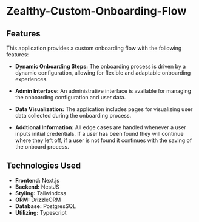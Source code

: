 # Zealthy-Custom-Onboarding-Flow

## Features

This application provides a custom onboarding flow with the following features:

- **Dynamic Onboarding Steps:** The onboarding process is driven by a dynamic configuration, allowing for flexible and adaptable onboarding experiences.
- **Admin Interface:** An administrative interface is available for managing the onboarding configuration and user data.
- **Data Visualization:**  The application includes pages for visualizing user data collected during the onboarding process.

- **Addtional Information:** All edge cases are handled whenever a user inputs initial credentials. If a user has been found they will continue where they left off, if a user is not found it continues with the saving of the onboard process.

## Technologies Used

- **Frontend:** Next.js
- **Backend:** NestJS
- **Styling:** Tailwindcss
- **ORM:** DrizzleORM
- **Database:** PostgresSQL
- **Utilizing:** Typescript
